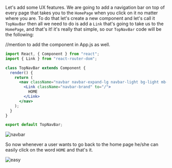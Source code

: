 Let's add some UX features. We are going to add a navigation bar on top of every page that takes you to the `HomePage` when you click on it no matter where you are.
To do that let's create a new component and let's call it `TopNavBar` then all we need to do is add a `Link` that's going to take us to the `HomePage`, and that's it! it's really that simple, so our `TopNavBar` code will be the following:

//mention to add the component in App.js as well.


```jsx
import React, { Component } from "react";
import { Link } from "react-router-dom";

class TopNavBar extends Component {
  render() {
    return (
      <nav className="navbar navbar-expand-lg navbar-light bg-light mb-3">
        <Link className="navbar-brand" to="/">
          HOME
        </Link>
      </nav>
    );
  }
}

export default TopNavBar;
```

![navbar](https://i.imgur.com/KfD3jsq.jpg)

So now whenever a user wants to go back to the home page he/she can easily click on the word `HOME` and that's it.

![easy](https://media0.giphy.com/media/3o7btNa0RUYa5E7iiQ/giphy.gif)
